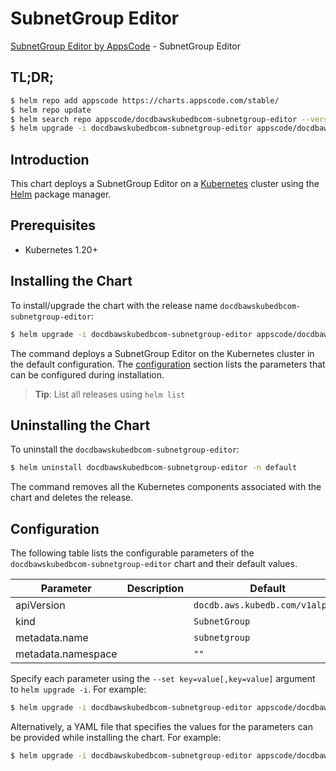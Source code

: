 # SubnetGroup Editor

[SubnetGroup Editor by AppsCode](https://appscode.com) - SubnetGroup Editor

## TL;DR;

```bash
$ helm repo add appscode https://charts.appscode.com/stable/
$ helm repo update
$ helm search repo appscode/docdbawskubedbcom-subnetgroup-editor --version=v0.17.0
$ helm upgrade -i docdbawskubedbcom-subnetgroup-editor appscode/docdbawskubedbcom-subnetgroup-editor -n default --create-namespace --version=v0.17.0
```

## Introduction

This chart deploys a SubnetGroup Editor on a [Kubernetes](http://kubernetes.io) cluster using the [Helm](https://helm.sh) package manager.

## Prerequisites

- Kubernetes 1.20+

## Installing the Chart

To install/upgrade the chart with the release name `docdbawskubedbcom-subnetgroup-editor`:

```bash
$ helm upgrade -i docdbawskubedbcom-subnetgroup-editor appscode/docdbawskubedbcom-subnetgroup-editor -n default --create-namespace --version=v0.17.0
```

The command deploys a SubnetGroup Editor on the Kubernetes cluster in the default configuration. The [configuration](#configuration) section lists the parameters that can be configured during installation.

> **Tip**: List all releases using `helm list`

## Uninstalling the Chart

To uninstall the `docdbawskubedbcom-subnetgroup-editor`:

```bash
$ helm uninstall docdbawskubedbcom-subnetgroup-editor -n default
```

The command removes all the Kubernetes components associated with the chart and deletes the release.

## Configuration

The following table lists the configurable parameters of the `docdbawskubedbcom-subnetgroup-editor` chart and their default values.

|     Parameter      | Description |                  Default                   |
|--------------------|-------------|--------------------------------------------|
| apiVersion         |             | <code>docdb.aws.kubedb.com/v1alpha1</code> |
| kind               |             | <code>SubnetGroup</code>                   |
| metadata.name      |             | <code>subnetgroup</code>                   |
| metadata.namespace |             | <code>""</code>                            |


Specify each parameter using the `--set key=value[,key=value]` argument to `helm upgrade -i`. For example:

```bash
$ helm upgrade -i docdbawskubedbcom-subnetgroup-editor appscode/docdbawskubedbcom-subnetgroup-editor -n default --create-namespace --version=v0.17.0 --set apiVersion=docdb.aws.kubedb.com/v1alpha1
```

Alternatively, a YAML file that specifies the values for the parameters can be provided while
installing the chart. For example:

```bash
$ helm upgrade -i docdbawskubedbcom-subnetgroup-editor appscode/docdbawskubedbcom-subnetgroup-editor -n default --create-namespace --version=v0.17.0 --values values.yaml
```
